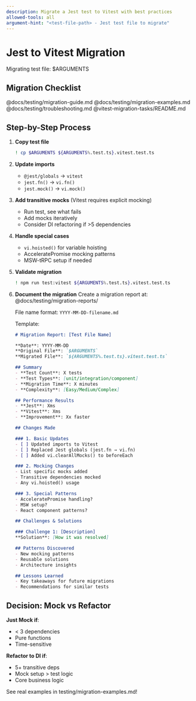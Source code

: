 ```yaml
---
description: Migrate a Jest test to Vitest with best practices
allowed-tools: all
argument-hint: "<test-file-path> - Jest test file to migrate"
---
```


# Jest to Vitest Migration

Migrating test file: $ARGUMENTS

## Migration Checklist

@docs/testing/migration-guide.md
@docs/testing/migration-examples.md
@docs/testing/troubleshooting.md
@vitest-migration-tasks/README.md

## Step-by-Step Process

1. **Copy test file**
   ```bash
   ! cp $ARGUMENTS ${ARGUMENTS%.test.ts}.vitest.test.ts
   ```

2. **Update imports**
   - `@jest/globals` → `vitest`
   - `jest.fn()` → `vi.fn()`
   - `jest.mock()` → `vi.mock()`

3. **Add transitive mocks** (Vitest requires explicit mocking)
   - Run test, see what fails
   - Add mocks iteratively
   - Consider DI refactoring if >5 dependencies

4. **Handle special cases**
   - `vi.hoisted()` for variable hoisting
   - AcceleratePromise mocking patterns
   - MSW-tRPC setup if needed

5. **Validate migration**
   ```bash
   ! npm run test:vitest ${ARGUMENTS%.test.ts}.vitest.test.ts
   ```

6. **Document the migration**
   Create a migration report at: @docs/testing/migration-reports/
   
   File name format: `YYYY-MM-DD-filename.md`
   
   Template:
   ```markdown
   # Migration Report: [Test File Name]
   
   **Date**: YYYY-MM-DD  
   **Original File**: `$ARGUMENTS`  
   **Migrated File**: `${ARGUMENTS%.test.ts}.vitest.test.ts`  
   
   ## Summary
   - **Test Count**: X tests
   - **Test Types**: [unit/integration/component]
   - **Migration Time**: X minutes
   - **Complexity**: [Easy/Medium/Complex]
   
   ## Performance Results
   - **Jest**: Xms
   - **Vitest**: Xms  
   - **Improvement**: Xx faster
   
   ## Changes Made
   
   ### 1. Basic Updates
   - [ ] Updated imports to Vitest
   - [ ] Replaced Jest globals (jest.fn → vi.fn)
   - [ ] Added vi.clearAllMocks() to beforeEach
   
   ### 2. Mocking Changes
   - List specific mocks added
   - Transitive dependencies mocked
   - Any vi.hoisted() usage
   
   ### 3. Special Patterns
   - AcceleratePromise handling?
   - MSW setup?
   - React component patterns?
   
   ## Challenges & Solutions
   
   ### Challenge 1: [Description]
   **Solution**: [How it was resolved]
   
   ## Patterns Discovered
   - New mocking patterns
   - Reusable solutions
   - Architecture insights
   
   ## Lessons Learned
   - Key takeaways for future migrations
   - Recommendations for similar tests
   ```

## Decision: Mock vs Refactor

**Just Mock if**:
- < 3 dependencies
- Pure functions
- Time-sensitive

**Refactor to DI if**:
- 5+ transitive deps
- Mock setup > test logic
- Core business logic

See real examples in testing/migration-examples.md!